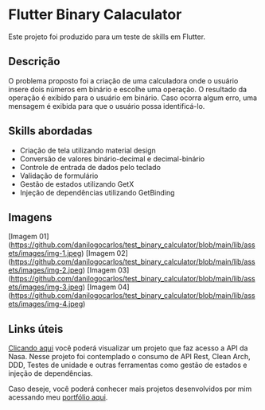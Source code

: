 # Flutter Binary Calaculator

Este projeto foi produzido para um teste de skills em Flutter.

## Descrição

O problema proposto foi a criação de uma calculadora onde o usuário insere dois números em binário e escolhe uma operação. O resultado da operação é exibido para o usuário em binário. Caso ocorra algum erro, uma mensagem é exibida para que o usuário possa identificá-lo.

## Skills abordadas

- Criação de tela utilizando material design
- Conversão de valores binário-decimal e decimal-binário
- Controle de entrada de dados pelo teclado
- Validação de formulário
- Gestão de estados utilizando GetX
- Injeção de dependências utilizando GetBinding

## Imagens

[Imagem 01] (https://github.com/danilogocarlos/test_binary_calculator/blob/main/lib/assets/images/img-1.jpeg) 
[Imagem 02] (https://github.com/danilogocarlos/test_binary_calculator/blob/main/lib/assets/images/img-2.jpeg) 
[Imagem 03] (https://github.com/danilogocarlos/test_binary_calculator/blob/main/lib/assets/images/img-3.jpeg) 
[Imagem 04] (https://github.com/danilogocarlos/test_binary_calculator/blob/main/lib/assets/images/img-4.jpeg) 

## Links úteis

[Clicando aqui](https://github.com/danilogocarlos/nasa_picture_of_day_project) você poderá visualizar um projeto que faz acesso a API da Nasa. Nesse projeto foi contemplado o consumo de API Rest, Clean Arch, DDD, Testes de unidade e outras ferramentas como gestão de estados e injeção de dependências.

Caso deseje, você poderá conhecer mais projetos desenvolvidos por mim acessando meu [portfólio aqui](https://danilogocarlos.github.io/portfolio/).

